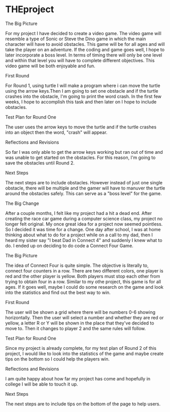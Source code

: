 # THEproject
The Big Picture 
<p> 
For my project I have decided to create a video game. The video game will resemble a type of Sonic or Steve the Dino game in which the main character will have to avoid obstacles. This game will be for all ages and will take the player on an adventure. If the coding and game goes well, I hope to later incorporate a boss level. In terms of timing there will only be one level and within that level you will have to complete different objectives. This video game will be both enjoyable and fun. 

First Round 
<p>
For Round 1, using turtle I will make a program where i can move the turtle using the arrow keys.Then I am going to set one obstacle and if the turtle crashes into the obstacle, I'm going to print the word crash. In the first few weeks, I hope to accomplish this task and then later on I hope to include obstacles.

Test Plan for Round One 
<p>
The user uses the arrow keys to move the turtle and if the turtle crashes into an object then the word, "crash" will appear.

Reflections and Revisions 
<p>
So far I was only able to get the arrow keys working but ran out of time and was unable to get started on the obstacles. For this reason, I'm going to save the obstacles until Round 2.

Next Steps
<p>
The next steps are to include obstacles. However instead of just one single obstacle, there will be multiple and the gamer will have to manuver the turtle around the obstacles safely. This can serve as a "boss level" for the game. 

The Big Change
<p>
After a couple months, I felt like my project had a hit a dead end. After creating the race car game during a computer science class, my project no longer felt original. My once great idea for a project now seemed pointless. So I decided it was time for a change. One day after school, I was at home thinking about what to do for a project while on a call to my dad, then I heard my sister say "I beat Dad in Connect 4" and suddenly I knew what to do. I ended up on deciding to do code a Connect Four Game.

The Big Picture
<p>
  The idea of Connect Four is quite simple. The objective is literally to, connect four counters in a row. There are two different colors, one player is red and the other player is yellow. Both players must stop each other from trying to obtain four in a row. Similar to my othe project, this game is for all ages. If it goes well, maybe I could do some research on the game and look into the statistics and find out the best way to win.
  
  First Round
  <p>
  The user will be shown a grid where there will be numbers 0-6 showing horizontally. Then the user will select a number and whether   they are red or yellow, a letter R or Y will be shown in the place that they've decided to move to. Then it changes to player 2 and the same rules will follow. 
  
  Test Plan for Round One
  <p>
  Since my project is already complete, for my test plan of Round 2 of this project, I would like to look into the statistics of the game and maybe create tips on the bottom so I could help the players win.
  
  Reflections and Revisions
  <p>
  I am quite happy about how far my project has come and hopefully in college I will be able to touch it up.
  
  Next Steps
  <p>
  The next steps are to include tips on the bottom of the page to help users.
  
